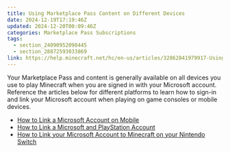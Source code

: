 ```yaml
---
title: Using Marketplace Pass Content on Different Devices
date: 2024-12-19T17:19:46Z
updated: 2024-12-20T00:09:46Z
categories: Marketplace Pass Subscriptions
tags:
  - section_24090952098445
  - section_28872593033869
link: https://help.minecraft.net/hc/en-us/articles/32862841979917-Using-Marketplace-Pass-Content-on-Different-Devices
---
```


Your Marketplace Pass and content is generally available on all devices you use to play Minecraft when you are signed in with your Microsoft account. Reference the articles below for different platforms to learn how to sign-in and link your Microsoft account when playing on game consoles or mobile devices.

- [How to Link a Microsoft Account on Mobile](../Use-or-Link-Microsoft-Accounts/Sign-in-to-Minecraft-with-a-Microsoft-Account-on-Mobile.md)
- [How to Link a Microsoft and PlayStation Account](../Use-or-Link-Microsoft-Accounts/Link-Your-Microsoft-Account-to-Minecraft-on-PlayStation.md)
- [How to Link your Microsoft Account to Minecraft on your Nintendo Switch](../Use-or-Link-Microsoft-Accounts/Sign-in-to-Minecraft-with-a-Microsoft-Account-on-Nintendo-Switch.md)
